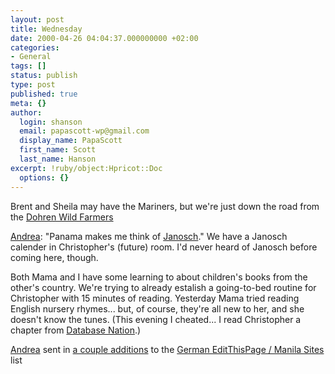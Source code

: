 ```yaml
---
layout: post
title: Wednesday
date: 2000-04-26 04:04:37.000000000 +02:00
categories:
- General
tags: []
status: publish
type: post
published: true
meta: {}
author:
  login: shanson
  email: papascott-wp@gmail.com
  display_name: PapaScott
  first_name: Scott
  last_name: Hanson
excerpt: !ruby/object:Hpricot::Doc
  options: {}
---
```

<p>Brent and Sheila may have the Mariners, but we're just down the road from the <a href="http://www.geocities.com/Colosseum/Sideline/4800/">Dohren Wild Farmers</a></p>
<p><a href="http://andrea.editthispage.com/">Andrea</a>:  "Panama makes me think of <a href="http://titan.informatik.uni-bonn.de/~schumach/pages/janosch.html">Janosch</a>." We have a Janosch calender in Christopher's (future) room. I'd never heard of Janosch before coming here, though. </p>
<p>Both Mama and I have some learning to about children's books from the other's country. We're trying to already estalish a going-to-bed routine for Christopher with 15 minutes of reading. Yesterday Mama tried reading English nursery rhymes... but, of course, they're all new to her, and she doesn't know the tunes. (This evening I cheated... I read Christopher a chapter from <a href="http://www.oreilly.com/catalog/dbnation/">Database Nation</a>.)</p>
<p><a href="http://andrea.editthispage.com">Andrea</a> sent in <a href="http://shanson.editthispage.com/discuss/msgReader$219">a couple additions</a> to the <a href="http://shanson.editthispage.com/stories/storyReader$125">German EditThisPage / Manila Sites</a> list</p>

